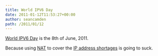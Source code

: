 ```yaml
---
title: World IPV6 Day
date: 2011-01-12T11:53:27+00:00
author: seancamden
path: /2011/01/12
---
```

[World IPV6 Day](http://isoc.org/wp/worldipv6day/) is the 8th of June, 2011.
  
Because using [NAT](http://en.wikipedia.org/wiki/Network_address_translation) to cover the [IP address shortages](http://en.wikipedia.org/wiki/IPv4_address_exhaustion) is going to suck.